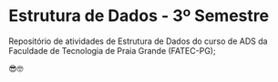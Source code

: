 # Estrutura de Dados - 3º Semestre
Repositório de atividades de Estrutura de Dados do curso de ADS da Faculdade de Tecnologia de Praia Grande (FATEC-PG);

😎🤓
